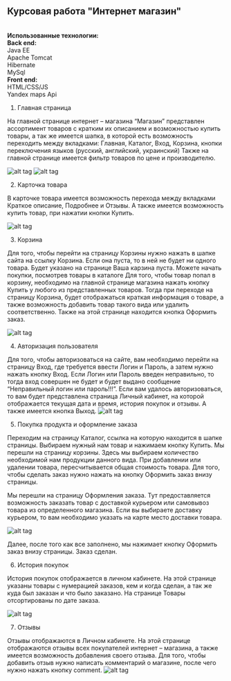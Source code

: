<h2>Курсовая работа "Интернет магазин"</h2>
<br>
  <b>Использованные технологии:</b>
  <br>
   <b> Back end:</b>
    <br>
    Java EE
    <br>
    Apache Tomcat
    <br>
    Hibernate
    <br>
    MySql
    <br>
   <b> Front end:</b>
    <br>
    HTML/CSS/JS
    <br>
    Yandex maps Api
    
    
  

1) Главная страница

На главной странице интернет – магазина “Магазин” представлен ассортимент товаров с кратким их описанием и возможностью купить товары, а так же имеется шапка, в которой есть возможность переходить между вкладками: Главная, Каталог, Вход, Корзина, кнопки переключения языков (русский, английский, украинский)
Также на главной странице имеется фильтр товаров по цене и производителю.

![alt tag](https://github.com/kitemeall/web/blob/master/readme/img/1.png)
![alt tag](https://github.com/kitemeall/web/blob/master/readme/img/2.png)












2) Карточка товара 

В карточке товара имеется возможность перехода между вкладками Краткое описание, Подробнее и Отзывы. А также имеется возможность купить товар, при нажатии кнопки Купить.


![alt tag](https://github.com/kitemeall/web/blob/master/readme/img/3.png)












3)  Корзина

Для того, чтобы перейти на страницу Корзины нужно нажать в шапке сайта на ссылку Корзина. Если она пуста, то в ней не будет ни одного товара. Будет указано на странице Ваша карзина пуста. Можете начать покупки, посмотрев товары в каталоге Для того, чтобы товар попал в корзину, необходимо на главной странице магазина нажать кнопку Купить у любого из представленных товаров. Тогда при переходе на страницу Корзина, будет отображаться краткая информация о товаре, а также возможность добавить товар такого вида или удалить соответственно. Также на этой странице находится кнопка Оформить заказ.

![alt tag](https://github.com/kitemeall/web/blob/master/readme/img/4.png)


4) Авторизация пользователя 

Для того, чтобы авторизоваться на сайте, вам необходимо перейти на страницу Вход, где требуется ввести Логин и Пароль, а затем нужно нажать кнопку Вход. Если Логин или Пароль введен неправильно, то тогда вход совершен не будет и будет выдано сообщение “Неправильный логин или пароль!!!”.
Если вам удалось авторизоваться, то вам будет представлена страница Личный кабинет, на которой отображается текущая дата и время, история покупок и отзывы. А также имеется кнопка Выход.
![alt tag](https://github.com/kitemeall/web/blob/master/readme/img/5.png)

5) Покупка продукта и оформление заказа

Переходим на страницу Каталог, ссылка на которую находится в шапке  страницы. Выбираем нужный нам товар и нажимаем кнопку Купить. 
Мы перешли на страницу корзины. Здесь мы выбираем количество необходимой нам продукции данного вида. При добавлении или удалении товара, пересчитывается общая стоимость товара.
Для того, чтобы сделать заказ нужно нажать на кнопку Оформить заказ внизу страницы.

Мы перешли на страницу Оформления заказа. Тут предоставляется возможность заказать товар с доставкой курьером или самовывоз товара из определенного магазина.
Если вы выбираете доставку курьером, то вам необходимо указать на карте место доставки товара.

![alt tag](https://github.com/kitemeall/web/blob/master/readme/img/6.png)

Далее, после того как все заполнено, мы нажимает кнопку Оформить заказ внизу страницы. Заказ сделан.

6) История покупок

История покупок отображается в личном кабинете. На этой странице указаны товары с нумерацией заказов, кем и когда сделан, а так же куда был заказан и что было заказано. На странице Товары отсортированы по дате заказа.

![alt tag](https://github.com/kitemeall/web/blob/master/readme/img/7.png)

7) Отзывы

Отзывы отображаются в Личном кабинете.
На этой странице отображаются отзывы всех покупателей интернет – магазина, а также имеется возможность добавления своего отзыва.
Для того, чтобы добавить отзыв нужно написать комментарий о магазине, после чего нужно нажать кнопку comment.
![alt tag](https://github.com/kitemeall/web/blob/master/readme/img/8.png)

